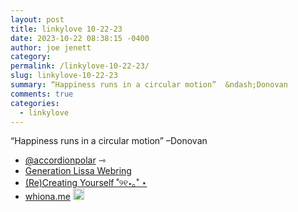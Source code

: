 ```yaml
---
layout: post
title: linkylove 10-22-23
date: 2023-10-22 08:38:15 -0400
author: joe jenett
category: 
permalink: /linkylove-10-22-23/
slug: linkylove-10-22-23
summary: “Happiness runs in a circular motion”  &ndash;Donovan
comments: true
categories:
  - linkylove
---
```

<p>“Happiness runs in a circular motion”  &ndash;Donovan</p>
<ul class="linkylove">
	<li><a href="https://indieweb.social/@accordionpolar/111278098971139103">@accordionpolar</a> <span title="led to site shown below">⇾</span></li>
	<li><a title="Generation Lissa Webring" href="https://genlissa.neocities.org/">Generation Lissa Webring</a> </li>
	<li><a title="Krishna “Krish”" href="https://sanguineroyal.com/">(Re)Creating Yourself ˚୨୧⋆｡˚ ⋆</a></li>
	<li><a title="Whiona" href="https://whiona.me/">whiona.me</a> <a class="normaltext" title="source" href="https://foreverliketh.is/"><img src="https://iwebthings.joejenett.com/images/left-arrow.png" alt="" width="18"></a></li>
</ul>

<a href="https://brid.gy/publish/mastodon"></a>